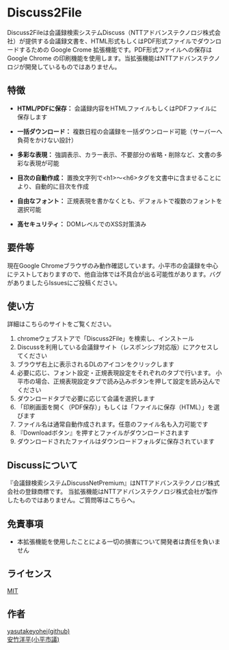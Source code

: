 Discuss2File
====

Discuss2Fileは会議録検索システムDiscuss（NTTアドバンステクノロジ株式会社）が提供する会議録文書を、HTML形式もしくはPDF形式ファイルでダウンロードするための Google Crome 拡張機能です。PDF形式ファイルへの保存は Google Chrome の印刷機能を使用します。当拡張機能はNTTアドバンステクノロジが開発しているものではありません。


## 特徴

* **HTML/PDFに保存：** 会議録内容をHTMLファイルもしくはPDFファイルに保存します 

* **一括ダウンロード：** 複数日程の会議録を一括ダウンロード可能（サーバーへ負荷をかけない設計）

* **多彩な表現：** 強調表示、カラー表示、不要部分の省略・削除など、文書の多彩な表現が可能 

* **目次の自動作成：** 置換文字列で&lt;h1&gt;～&lt;h6&gt;タグを文書中に含ませることにより、自動的に目次を作成  

* **自由なフォント：** 正規表現を書かなくとも、デフォルトで複数のフォントを選択可能 

* **高セキュリティ：** DOMレベルでのXSS対策済み

## 要件等

現在Google Chromeブラウザのみ動作確認しています。小平市の会議録を中心にテストしておりますので、他自治体では不具合が出る可能性があります。バグがありましたらIssuesにご投稿ください。

## 使い方

詳細はこちらのサイトをご覧ください。

1. chromeウェブストアで「Discuss2File」を検索し、インストール
2. Discussを利用している会議録サイト（レスポンシブ対応版）にアクセスしてください
3. ブラウザ右上に表示されるDLのアイコンをクリックします
4. 必要に応じ、フォント設定・正規表現設定をそれぞれのタブで行います。
小平市の場合、正規表現設定タブで読み込みボタンを押して設定を読み込んでください
5. ダウンロードタブで必要に応じて会議を選択します
6. 「印刷画面を開く（PDF保存）」もしくは「ファイルに保存（HTML）」を選びます
7. ファイル名は通常自動作成されます。任意のファイル名も入力可能です
8. 『Downloadボタン』を押すとファイルがダウンロードされます
9. ダウンロードされたファイルはダウンロードフォルダに保存されています

## Discussについて

『会議録検索システムDiscussNetPremium』はNTTアドバンステクノロジ株式会社の登録商標です。
当拡張機能はNTTアドバンステクノロジ株式会社が製作したものではありません。ご質問等はこちらへ。

## 免責事項

* 本拡張機能を使用したことによる一切の損害について開発者は責任を負いません

## ライセンス

[MIT](/LICENSE)

## 作者

[yasutakeyohei(github)](https://github.com/yasutakeyohei)  
[安竹洋平(小平市議)](https://yasutakeyohei.com)